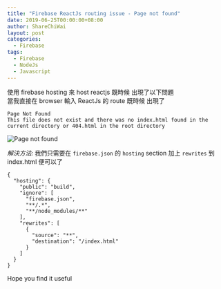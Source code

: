 ```yaml
---
title: "Firebase ReactJs routing issue - Page not found"
date: 2019-06-25T00:00:00+08:00
author: ShareChiWai
layout: post
categories:
  - Firebase
tags:
  - Firebase
  - NodeJs
  - Javascript
---
```


使用 firebase hosting 來 host reactjs 既時候 出現了以下問題  
當我直接在 browser 輸入 ReactJs 的 route 既時候 出現了

```
Page Not Found
This file does not exist and there was no index.html found in the current directory or 404.html in the root directory

```

![Page not found](/media/2019/fireabase-react-404.png "firebase page not found")

_解決方法:_
我們只需要在 `firebase.json` 的 `hosting` section
加上 `rewrites` 到 index.html 便可以了

```
{
  "hosting": {
    "public": "build",
    "ignore": [
      "firebase.json",
      "**/.*",
      "**/node_modules/**"
    ],
    "rewrites": [
      {
        "source": "**",
        "destination": "/index.html"
      }
    ]
  }
}
```

Hope you find it useful
